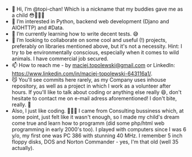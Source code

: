 - 👋 Hi, I’m @topi-chan! Which is a nickname that my buddies gave me as a child 😳💁🏻‍♂️
- 👀 I’m interested in Python, backend web development (Djano and AIOHTTP) and #Data.
- 🌱 I’m currently learning how to write decent tests. 😅 
- 💞️ I’m looking to collaborate on some cool and useful (!) projects, preferably on libraries mentioned above, but it's not a necessity. Hint: I try to be environmentally conscious, especially when it comes to wild animals. I have commercial job secured.
- 📫 How to reach me - by maciej.topolewski@gmail.com or LinkedIn: https://www.linkedin.com/in/maciej-topolewski-643116a1/.
- 😼 You'll see commits here rarely, as my Company uses inhouse repository, as well as a project in which I work as a volunteer after hours. If you'll like to talk about coding or anything else really 😄, don't hesitate to contact me on e-mail adress aforementioned! I don't bite, really. 😬
- Also, I just like coding. 💁🏻‍♂️ I came from Consulting bussiness which, at some point, just felt like it wasn't enough, so I made my child's dream come true and learn how to programm (did some php/html web programming in early 2000's too). I played with computers since I was 6 y/o, my first one was PC 386 with stunning 40 MHz. I remember 5 inch floppy disks, DOS and Norton Commander - yes, I'm that old (well 35 actually).

<!---
topi-chan/topi-chan is a ✨ special ✨ repository because its `README.md` (this file) appears on your GitHub profile.
You can click the Preview link to take a look at your changes.
--->
